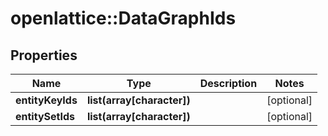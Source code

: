 # openlattice::DataGraphIds

## Properties
Name | Type | Description | Notes
------------ | ------------- | ------------- | -------------
**entityKeyIds** | **list(array[character])** |  | [optional] 
**entitySetIds** | **list(array[character])** |  | [optional] 


